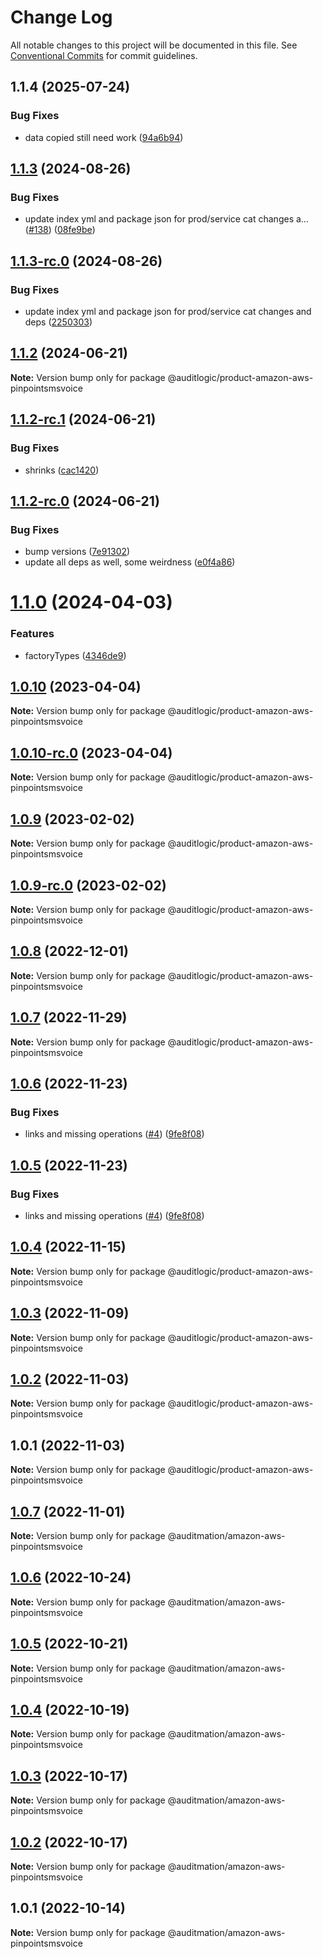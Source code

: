 # Change Log

All notable changes to this project will be documented in this file.
See [Conventional Commits](https://conventionalcommits.org) for commit guidelines.

## 1.1.4 (2025-07-24)


### Bug Fixes

* data copied still need work ([94a6b94](https://github.com/zerobias-org/product/commit/94a6b942fb0516367548599d739529536132755a))





## [1.1.3](https://github.com/auditlogic/product/compare/@auditlogic/product-amazon-aws-pinpointsmsvoice@1.1.2...@auditlogic/product-amazon-aws-pinpointsmsvoice@1.1.3) (2024-08-26)


### Bug Fixes

* update index yml and package json for prod/service cat changes a… ([#138](https://github.com/auditlogic/product/issues/138)) ([08fe9be](https://github.com/auditlogic/product/commit/08fe9beb1c8457462a19bc69caa02e6212d97e1a))





## [1.1.3-rc.0](https://github.com/auditlogic/product/compare/@auditlogic/product-amazon-aws-pinpointsmsvoice@1.1.2...@auditlogic/product-amazon-aws-pinpointsmsvoice@1.1.3-rc.0) (2024-08-26)


### Bug Fixes

* update index yml and package json for prod/service cat changes and deps ([2250303](https://github.com/auditlogic/product/commit/225030363a363608240135b7ebed386b28f01e4b))





## [1.1.2](https://github.com/auditlogic/product/compare/@auditlogic/product-amazon-aws-pinpointsmsvoice@1.1.2-rc.1...@auditlogic/product-amazon-aws-pinpointsmsvoice@1.1.2) (2024-06-21)

**Note:** Version bump only for package @auditlogic/product-amazon-aws-pinpointsmsvoice





## [1.1.2-rc.1](https://github.com/auditlogic/product/compare/@auditlogic/product-amazon-aws-pinpointsmsvoice@1.1.2-rc.0...@auditlogic/product-amazon-aws-pinpointsmsvoice@1.1.2-rc.1) (2024-06-21)


### Bug Fixes

* shrinks ([cac1420](https://github.com/auditlogic/product/commit/cac14200fefcd8183ab69fe89a47bd3f70f563e9))





## [1.1.2-rc.0](https://github.com/auditlogic/product/compare/@auditlogic/product-amazon-aws-pinpointsmsvoice@1.1.0...@auditlogic/product-amazon-aws-pinpointsmsvoice@1.1.2-rc.0) (2024-06-21)


### Bug Fixes

* bump versions ([7e91302](https://github.com/auditlogic/product/commit/7e913023b8b312150ed7762c32fbbe616be71de5))
* update all deps as well, some weirdness ([e0f4a86](https://github.com/auditlogic/product/commit/e0f4a864714e2d3de6bbf3da014d5312fe53be2f))





# [1.1.0](https://github.com/auditlogic/product/compare/@auditlogic/product-amazon-aws-pinpointsmsvoice@1.0.10...@auditlogic/product-amazon-aws-pinpointsmsvoice@1.1.0) (2024-04-03)


### Features

* factoryTypes ([4346de9](https://github.com/auditlogic/product/commit/4346de92693aee892fccf725338ffc7b80ab182b))





## [1.0.10](https://github.com/auditlogic/product/compare/@auditlogic/product-amazon-aws-pinpointsmsvoice@1.0.9...@auditlogic/product-amazon-aws-pinpointsmsvoice@1.0.10) (2023-04-04)

**Note:** Version bump only for package @auditlogic/product-amazon-aws-pinpointsmsvoice





## [1.0.10-rc.0](https://github.com/auditlogic/product/compare/@auditlogic/product-amazon-aws-pinpointsmsvoice@1.0.9...@auditlogic/product-amazon-aws-pinpointsmsvoice@1.0.10-rc.0) (2023-04-04)

**Note:** Version bump only for package @auditlogic/product-amazon-aws-pinpointsmsvoice





## [1.0.9](https://github.com/auditlogic/product/compare/@auditlogic/product-amazon-aws-pinpointsmsvoice@1.0.8...@auditlogic/product-amazon-aws-pinpointsmsvoice@1.0.9) (2023-02-02)

**Note:** Version bump only for package @auditlogic/product-amazon-aws-pinpointsmsvoice





## [1.0.9-rc.0](https://github.com/auditlogic/product/compare/@auditlogic/product-amazon-aws-pinpointsmsvoice@1.0.8...@auditlogic/product-amazon-aws-pinpointsmsvoice@1.0.9-rc.0) (2023-02-02)

**Note:** Version bump only for package @auditlogic/product-amazon-aws-pinpointsmsvoice





## [1.0.8](https://github.com/auditlogic/product/compare/@auditlogic/product-amazon-aws-pinpointsmsvoice@1.0.7...@auditlogic/product-amazon-aws-pinpointsmsvoice@1.0.8) (2022-12-01)

**Note:** Version bump only for package @auditlogic/product-amazon-aws-pinpointsmsvoice





## [1.0.7](https://github.com/auditlogic/product/compare/@auditlogic/product-amazon-aws-pinpointsmsvoice@1.0.6...@auditlogic/product-amazon-aws-pinpointsmsvoice@1.0.7) (2022-11-29)

**Note:** Version bump only for package @auditlogic/product-amazon-aws-pinpointsmsvoice





## [1.0.6](https://github.com/auditlogic/product/compare/@auditlogic/product-amazon-aws-pinpointsmsvoice@1.0.4...@auditlogic/product-amazon-aws-pinpointsmsvoice@1.0.6) (2022-11-23)


### Bug Fixes

* links and missing operations ([#4](https://github.com/auditlogic/product/issues/4)) ([9fe8f08](https://github.com/auditlogic/product/commit/9fe8f08fe7c57fdb79f991ac35bd6ac2e7dcad38))





## [1.0.5](https://github.com/auditlogic/product/compare/@auditlogic/product-amazon-aws-pinpointsmsvoice@1.0.4...@auditlogic/product-amazon-aws-pinpointsmsvoice@1.0.5) (2022-11-23)


### Bug Fixes

* links and missing operations ([#4](https://github.com/auditlogic/product/issues/4)) ([9fe8f08](https://github.com/auditlogic/product/commit/9fe8f08fe7c57fdb79f991ac35bd6ac2e7dcad38))





## [1.0.4](https://github.com/auditlogic/product/compare/@auditlogic/product-amazon-aws-pinpointsmsvoice@1.0.3...@auditlogic/product-amazon-aws-pinpointsmsvoice@1.0.4) (2022-11-15)

**Note:** Version bump only for package @auditlogic/product-amazon-aws-pinpointsmsvoice





## [1.0.3](https://github.com/auditlogic/product/compare/@auditlogic/product-amazon-aws-pinpointsmsvoice@1.0.2...@auditlogic/product-amazon-aws-pinpointsmsvoice@1.0.3) (2022-11-09)

**Note:** Version bump only for package @auditlogic/product-amazon-aws-pinpointsmsvoice





## [1.0.2](https://github.com/auditlogic/product/compare/@auditlogic/product-amazon-aws-pinpointsmsvoice@1.0.1...@auditlogic/product-amazon-aws-pinpointsmsvoice@1.0.2) (2022-11-03)

**Note:** Version bump only for package @auditlogic/product-amazon-aws-pinpointsmsvoice





## 1.0.1 (2022-11-03)

**Note:** Version bump only for package @auditlogic/product-amazon-aws-pinpointsmsvoice





## [1.0.7](https://github.com/auditmation/store-content/compare/@auditmation/amazon-aws-pinpointsmsvoice@1.0.6...@auditmation/amazon-aws-pinpointsmsvoice@1.0.7) (2022-11-01)

**Note:** Version bump only for package @auditmation/amazon-aws-pinpointsmsvoice





## [1.0.6](https://github.com/auditmation/store-content/compare/@auditmation/amazon-aws-pinpointsmsvoice@1.0.5...@auditmation/amazon-aws-pinpointsmsvoice@1.0.6) (2022-10-24)

**Note:** Version bump only for package @auditmation/amazon-aws-pinpointsmsvoice





## [1.0.5](https://github.com/auditmation/store-content/compare/@auditmation/amazon-aws-pinpointsmsvoice@1.0.4...@auditmation/amazon-aws-pinpointsmsvoice@1.0.5) (2022-10-21)

**Note:** Version bump only for package @auditmation/amazon-aws-pinpointsmsvoice





## [1.0.4](https://github.com/auditmation/store-content/compare/@auditmation/amazon-aws-pinpointsmsvoice@1.0.3...@auditmation/amazon-aws-pinpointsmsvoice@1.0.4) (2022-10-19)

**Note:** Version bump only for package @auditmation/amazon-aws-pinpointsmsvoice





## [1.0.3](https://github.com/auditmation/store-content/compare/@auditmation/amazon-aws-pinpointsmsvoice@1.0.2...@auditmation/amazon-aws-pinpointsmsvoice@1.0.3) (2022-10-17)

**Note:** Version bump only for package @auditmation/amazon-aws-pinpointsmsvoice





## [1.0.2](https://github.com/auditmation/store-content/compare/@auditmation/amazon-aws-pinpointsmsvoice@1.0.1...@auditmation/amazon-aws-pinpointsmsvoice@1.0.2) (2022-10-17)

**Note:** Version bump only for package @auditmation/amazon-aws-pinpointsmsvoice





## 1.0.1 (2022-10-14)

**Note:** Version bump only for package @auditmation/amazon-aws-pinpointsmsvoice
